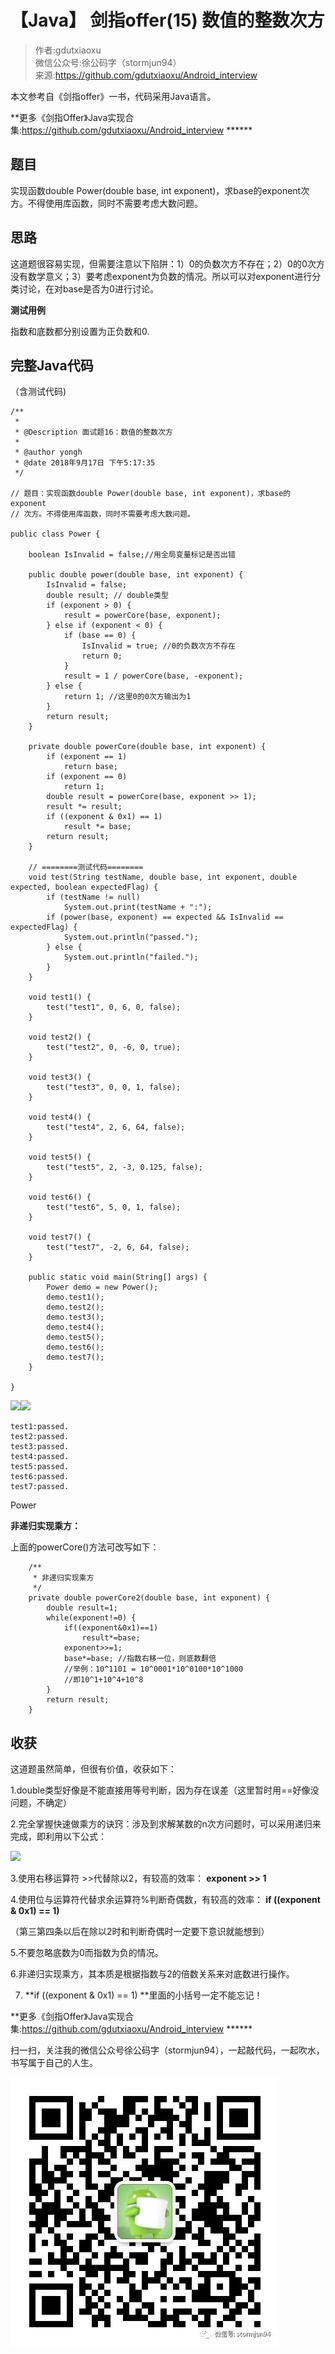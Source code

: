 # 【Java】 剑指offer(15) 数值的整数次方  
  
> 作者:gdutxiaoxu<br/> 微信公众号:徐公码字（stormjun94）<br/>来源:https://github.com/gdutxiaoxu/Android_interview

本文参考自《剑指offer》一书，代码采用Java语言。

**更多《剑指Offer》Java实现合集:https://github.com/gdutxiaoxu/Android_interview ******

## 题目

实现函数double Power(double base, int
exponent)，求base的exponent次方。不得使用库函数，同时不需要考虑大数问题。

## 思路

这道题很容易实现，但需要注意以下陷阱：1）0的负数次方不存在；2）0的0次方没有数学意义；3）要考虑exponent为负数的情况。所以可以对exponent进行分类讨论，在对base是否为0进行讨论。

**测试用例**

指数和底数都分别设置为正负数和0.

## **完整Java代码**

（含测试代码)

    
    
    /**
     * 
     * @Description 面试题16：数值的整数次方
     *
     * @author yongh
     * @date 2018年9月17日 下午5:17:35
     */
    
    // 题目：实现函数double Power(double base, int exponent)，求base的exponent
    // 次方。不得使用库函数，同时不需要考虑大数问题。
    
    public class Power {
    
    	boolean IsInvalid = false;//用全局变量标记是否出错
    
    	public double power(double base, int exponent) {
    		IsInvalid = false;
    		double result; // double类型
    		if (exponent > 0) {
    			result = powerCore(base, exponent);
    		} else if (exponent < 0) {
    			if (base == 0) {
    				IsInvalid = true; //0的负数次方不存在
    				return 0;
    			}
    			result = 1 / powerCore(base, -exponent);
    		} else {
    			return 1; //这里0的0次方输出为1
    		}
    		return result;
    	}
    
    	private double powerCore(double base, int exponent) {		 
    		if (exponent == 1)
    			return base;
    		if (exponent == 0)
    			return 1;
    		double result = powerCore(base, exponent >> 1);
    		result *= result;
    		if ((exponent & 0x1) == 1)
    			result *= base;
    		return result;
    	}
    
    	// ========测试代码========
    	void test(String testName, double base, int exponent, double expected, boolean expectedFlag) {
    		if (testName != null)
    			System.out.print(testName + ":");
    		if (power(base, exponent) == expected && IsInvalid == expectedFlag) {
    			System.out.println("passed.");
    		} else {
    			System.out.println("failed.");
    		}
    	}
    
    	void test1() {
    		test("test1", 0, 6, 0, false);
    	}
    
    	void test2() {
    		test("test2", 0, -6, 0, true);
    	}
    
    	void test3() {
    		test("test3", 0, 0, 1, false);
    	}
    
    	void test4() {
    		test("test4", 2, 6, 64, false);
    	}
    
    	void test5() {
    		test("test5", 2, -3, 0.125, false);
    	}
    
    	void test6() {
    		test("test6", 5, 0, 1, false);
    	}
    
    	void test7() {
    		test("test7", -2, 6, 64, false);
    	}
    
    	public static void main(String[] args) {
    		Power demo = new Power();
    		demo.test1();
    		demo.test2();
    		demo.test3();
    		demo.test4();
    		demo.test5();
    		demo.test6();
    		demo.test7();
    	}
    
    }
    

![](https://images.cnblogs.com/OutliningIndicators/ContractedBlock.gif)![](https://images.cnblogs.com/OutliningIndicators/ExpandedBlockStart.gif)

    
    
    test1:passed.
    test2:passed.
    test3:passed.
    test4:passed.
    test5:passed.
    test6:passed.
    test7:passed.

Power

**非递归实现乘方：**

上面的powerCore()方法可改写如下：

    
    
    	/**
    	 * 非递归实现乘方
    	 */
    	private double powerCore2(double base, int exponent) {	
    		double result=1;
    		while(exponent!=0) {
    			if((exponent&0x1)==1)
    				result*=base;
    			exponent>>=1;  
    			base*=base; //指数右移一位，则底数翻倍
    			//举例：10^1101 = 10^0001*10^0100*10^1000
    			//即10^1+10^4+10^8
    		}
    		return result;
    	}
    

## **收获**

这道题虽然简单，但很有价值，收获如下：

1.double类型好像是不能直接用等号判断，因为存在误差（这里暂时用==好像没问题，不确定）

2.完全掌握快速做乘方的诀窍：涉及到求解某数的n次方问题时，可以采用递归来完成，即利用以下公式：

![](https://img2018.cnblogs.com/blog/1407330/201809/1407330-20180917192122945-1383901978.png)

3.使用右移运算符 >>代替除以2，有较高的效率： **exponent >> 1**

4.使用位与运算符代替求余运算符%判断奇偶数，有较高的效率： **if ((exponent & 0x1) == 1)**

（第三第四条以后在除以2时和判断奇偶时一定要下意识就能想到）

5.不要忽略底数为0而指数为负的情况。

6.非递归实现乘方，其本质是根据指数与2的倍数关系来对底数进行操作。

7. **if ((exponent & 0x1) == 1) **里面的小括号一定不能忘记！

**更多《剑指Offer》Java实现合集:https://github.com/gdutxiaoxu/Android_interview ******

扫一扫，关注我的微信公众号徐公码字（stormjun94），一起敲代码，一起吹水，书写属于自己的人生。

![](https://raw.githubusercontent.com/gdutxiaoxu/blog_pic/master/offer/20200722234908.png)